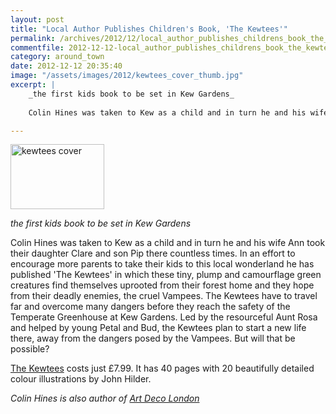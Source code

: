 ```yaml
---
layout: post
title: "Local Author Publishes Children's Book, 'The Kewtees'"
permalink: /archives/2012/12/local_author_publishes_childrens_book_the_kewtees.html
commentfile: 2012-12-12-local_author_publishes_childrens_book_the_kewtees
category: around_town
date: 2012-12-12 20:35:40
image: "/assets/images/2012/kewtees_cover_thumb.jpg"
excerpt: |
    _the first kids book to be set in Kew Gardens_
    
    Colin Hines was taken to Kew as a child and in turn he and his wife Ann took their daughter Clare and son Pip there countless times. In an effort to encourage more parents to take their kids to this local wonderland he has published 'The Kewtees' in which these tiny, plump and camourflage green creatures find themselves uprooted from their forest home and they hope from their deadly enemies, the cruel Vampees. The Kewtees have to travel far and overcome many dangers before they reach the safety of the Temperate Greenhouse at Kew Gardens. Led by the resourceful Aunt Rosa and helped by young Petal and Bud, the Kewtees plan to start a new life there, away from the dangers posed by the Vampees. But will that be possible?

---
```


<a href="/assets/images/2012/kewtees_cover.jpg" title="See larger version of - kewtees cover"><img src="/assets/images/2012/kewtees_cover_thumb.jpg" width="150" height="104" alt="kewtees cover" class="photo right" /></a>

*the first kids book to be set in Kew Gardens*

Colin Hines was taken to Kew as a child and in turn he and his wife Ann took their daughter Clare and son Pip there countless times. In an effort to encourage more parents to take their kids to this local wonderland he has published 'The Kewtees' in which these tiny, plump and camourflage green creatures find themselves uprooted from their forest home and they hope from their deadly enemies, the cruel Vampees. The Kewtees have to travel far and overcome many dangers before they reach the safety of the Temperate Greenhouse at Kew Gardens. Led by the resourceful Aunt Rosa and helped by young Petal and Bud, the Kewtees plan to start a new life there, away from the dangers posed by the Vampees. But will that be possible?

[The Kewtees](http://www.kewtees.co.uk) costs just £7.99. It has 40 pages with 20 beautifully detailed colour illustrations by John Hilder.

<em>Colin Hines is also author of [Art Deco London](/archives/2006/11/art_deco_london.html)</em>
